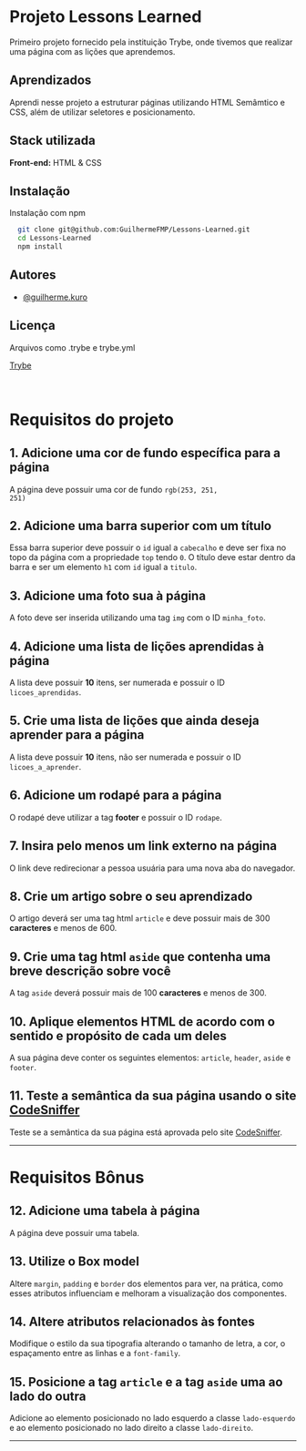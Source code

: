 # Projeto Lessons Learned

Primeiro projeto fornecido pela instituição Trybe, onde tivemos que realizar uma página com as lições que aprendemos.


## Aprendizados

Aprendi nesse projeto a estruturar páginas utilizando HTML Semâmtico e CSS, além de utilizar seletores e posicionamento.


## Stack utilizada

**Front-end:** HTML & CSS


## Instalação

Instalação com npm

```bash
  git clone git@github.com:GuilhermeFMP/Lessons-Learned.git
  cd Lessons-Learned
  npm install
```
    
## Autores

- [@guilherme.kuro](https://github.com/GuilhermeFMP)


## Licença

Arquivos como .trybe e trybe.yml

[Trybe](https://www.betrybe.com/)

<br />
  
# Requisitos do projeto

## 1. Adicione uma cor de fundo específica para a página

A página deve possuir uma cor de fundo <code>rgb(253, 251, 251)</code>

## 2. Adicione uma barra superior com um título

Essa barra superior deve possuir o <code>id</code> igual a <code>cabecalho</code> e deve ser fixa no topo da página com a propriedade <code>top</code> tendo <code>0</code>. O título deve estar dentro da barra e ser um elemento <code>h1</code> com <code>id</code> igual a <code>titulo</code>.

## 3. Adicione uma foto sua à página

A foto deve ser inserida utilizando uma tag <code>img</code> com o ID <code>minha_foto</code>.

## 4. Adicione uma lista de lições aprendidas à página

A lista deve possuir <strong>10</strong> itens, ser numerada e possuir o ID <code>licoes_aprendidas</code>.

## 5. Crie uma lista de lições que ainda deseja aprender para a página

A lista deve possuir <strong>10</strong> itens, não ser numerada e possuir o ID <code>licoes_a_aprender</code>.

## 6. Adicione um rodapé para a página

O rodapé deve utilizar a tag <strong>footer</strong> e possuir o ID <code>rodape</code>.

## 7. Insira pelo menos um link externo na página

O link deve redirecionar a pessoa usuária para uma nova aba do navegador.

## 8. Crie um artigo sobre o seu aprendizado

O artigo deverá ser uma tag html <code>article</code> e deve possuir mais de 300 <strong>caracteres</strong> e menos de 600.

## 9. Crie uma tag html `aside` que contenha uma breve descrição sobre você

A tag <code>aside</code> deverá possuir mais de 100 <strong>caracteres</strong> e menos de 300.

## 10. Aplique elementos HTML de acordo com o sentido e propósito de cada um deles

A sua página deve conter os seguintes elementos: <code>article</code>, <code>header</code>, <code>aside</code> e <code>footer</code>.

## 11. Teste a semântica da sua página usando o site [CodeSniffer](https://squizlabs.github.io/HTML_CodeSniffer/)

Teste se a semântica da sua página está aprovada pelo site <a href="https://squizlabs.github.io/HTML_CodeSniffer/">CodeSniffer</a>.

---
 
# Requisitos Bônus

## 12. Adicione uma tabela à página

A página deve possuir uma tabela.

## 13. Utilize o Box model

Altere <code>margin</code>, <code>padding</code> e <code>border</code> dos elementos para ver, na prática, como esses atributos influenciam e melhoram a visualização dos componentes.

## 14. Altere atributos relacionados às fontes

Modifique o estilo da sua tipografia alterando o tamanho de letra, a cor, o espaçamento entre as linhas e a <code>font-family</code>.


## 15. Posicione a tag `article` e a tag `aside` uma ao lado do outra

Adicione ao elemento posicionado no lado esquerdo a classe <code>lado-esquerdo</code> e ao elemento posicionado no lado direito a classe <code>lado-direito</code>.

---
